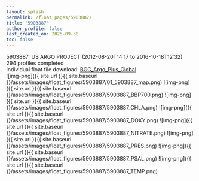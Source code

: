 ```yaml
---
layout: splash
permalink: /float_pages/5903887/
title: "5903887"
author_profile: false
last_created_on: 2025-09-30
toc: false
---
```

 
5903887: US ARGO PROJECT (2012-08-20T14:17 to 2016-10-18T12:32)\
294 profiles completed\
Individual float file download: [BGC_Argo_Plus_Global](https://ftp.soest.hawaii.edu/bgc_argo_plus/Individual_Floats/outliers_removed/5903887_Sprof_processed.nc)\
![img-png]({{ site.url }}{{ site.baseurl }}/assets/images/float_figures/5903887/01_5903887_map.png)
![img-png]({{ site.url }}{{ site.baseurl }}/assets/images/float_figures/5903887/5903887_BBP700.png)
![img-png]({{ site.url }}{{ site.baseurl }}/assets/images/float_figures/5903887/5903887_CHLA.png)
![img-png]({{ site.url }}{{ site.baseurl }}/assets/images/float_figures/5903887/5903887_DOXY.png)
![img-png]({{ site.url }}{{ site.baseurl }}/assets/images/float_figures/5903887/5903887_NITRATE.png)
![img-png]({{ site.url }}{{ site.baseurl }}/assets/images/float_figures/5903887/5903887_PRES.png)
![img-png]({{ site.url }}{{ site.baseurl }}/assets/images/float_figures/5903887/5903887_PSAL.png)
![img-png]({{ site.url }}{{ site.baseurl }}/assets/images/float_figures/5903887/5903887_TEMP.png)
